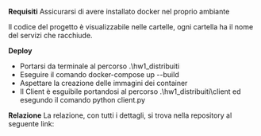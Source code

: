 **Requisiti**
Assicurarsi di avere installato docker nel proprio ambiante

Il codice del progetto è visualizzabile nelle cartelle, ogni cartella ha il nome del servizi che racchiude.

**Deploy**
- Portarsi da terminale al percorso .\hw1_distribuiti
- Eseguire il comando docker-compose up --build
- Aspettare la creazione delle immagini dei container
- Il Client è esguibile portandosi al percorso .\hw1_distribuiti\client ed esegundo il comando python client.py

**Relazione**
La relazione, con tutti i dettagli, si trova nella repository al seguente link:
